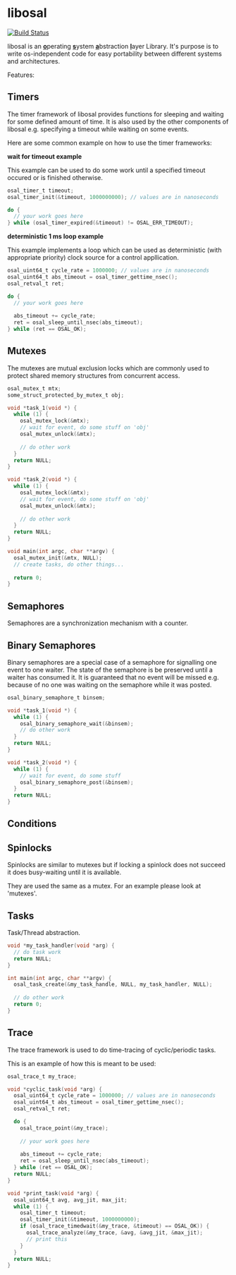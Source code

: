 # libosal
[![Build Status](https://rmc-jenkins.robotic.dlr.de/jenkins/buildStatus/icon?job=common%2libosal%2Fmaster)](https://rmc-jenkins.robotic.dlr.de/jenkins/job/common/job/libosal/job/master/)

libosal is an <ins>**o**</ins>perating <ins>**s**</ins>ystem <ins>**a**</ins>bstraction <ins>**l**</ins>ayer Library. It's purpose is to write os-independent code for easy portability between different systems and architectures.

Features:

## Timers

The timer framework of libosal provides functions for sleeping and waiting for some defined amount of time. It is also used by the other components of libosal e.g. specifying a timeout while waiting on some events.

Here are some common example on how to use the timer frameworks:

**wait for timeout example**

This example can be used to do some work until a specified timeout occured or is finished otherwise.

```c
osal_timer_t timeout;
osal_timer_init(&timeout, 1000000000); // values are in nanoseconds

do {
  // your work goes here
} while (osal_timer_expired(&timeout) != OSAL_ERR_TIMEOUT);
```
**deterministic 1 ms loop example**

This example implements a loop which can be used as deterministic (with appropriate priority) clock source for a control appllication.

```c
osal_uint64_t cycle_rate = 1000000; // values are in nanoseconds
osal_uint64_t abs_timeout = osal_timer_gettime_nsec();
osal_retval_t ret;

do { 
  // your work goes here
  
  abs_timeout += cycle_rate;
  ret = osal_sleep_until_nsec(abs_timeout);
} while (ret == OSAL_OK);
```

## Mutexes

The mutexes are mutual exclusion locks which are commonly used to protect shared memory structures from concurrent access.

```c
osal_mutex_t mtx;
some_struct_protected_by_mutex_t obj;

void *task_1(void *) {
  while (1) {
    osal_mutex_lock(&mtx);
    // wait for event, do some stuff on 'obj'
    osal_mutex_unlock(&mtx);
    
    // do other work
  }
  return NULL;
}

void *task_2(void *) {
  while (1) {
    osal_mutex_lock(&mtx);
    // wait for event, do some stuff on 'obj'
    osal_mutex_unlock(&mtx);
    
    // do other work
  }
  return NULL;
}

void main(int argc, char **argv) {
  osal_mutex_init(&mtx, NULL);
  // create tasks, do other things...
  
  return 0;
}
```

## Semaphores

Semaphores are a synchronization mechanism with a counter.

## Binary Semaphores

Binary semaphores are a special case of a semaphore for signalling one event to one waiter. The state of the semaphore is be preserved until a waiter has consumed it. It is guaranteed that no event will be missed e.g. because of no one was waiting on the semaphore while it was posted.

```c
osal_binary_semaphore_t binsem;

void *task_1(void *) {
  while (1) {
    osal_binary_semaphore_wait(&binsem);
    // do other work
  }
  return NULL;
}

void *task_2(void *) {
  while (1) {   
    // wait for event, do some stuff
    osal_binary_semaphore_post(&binsem);
  }
  return NULL;
}
```

## Conditions


## Spinlocks
 
Spinlocks are similar to mutexes but if locking a spinlock does not succeed it does busy-waiting until it is available.

They are used the same as a mutex. For an example please look at 'mutexes'.

## Tasks

Task/Thread abstraction.

```c
void *my_task_handler(void *arg) {
  // do task work
  return NULL;
}

int main(int argc, char **argv) {
  osal_task_create(&my_task_handle, NULL, my_task_handler, NULL);
  
  // do other work
  return 0;
}
```

## Trace

The trace framework is used to do time-tracing of cyclic/periodic tasks. 

This is an example of how this is meant to be used:

```c
osal_trace_t my_trace;

void *cyclic_task(void *arg) {
  osal_uint64_t cycle_rate = 1000000; // values are in nanoseconds
  osal_uint64_t abs_timeout = osal_timer_gettime_nsec();
  osal_retval_t ret;

  do { 
    osal_trace_point(&my_trace);
    
    // your work goes here
  
    abs_timeout += cycle_rate;
    ret = osal_sleep_until_nsec(abs_timeout);
  } while (ret == OSAL_OK);
  return NULL;
}

void *print_task(void *arg) {
  osal_uint64_t avg, avg_jit, max_jit;
  while (1) {
    osal_timer_t timeout;
    osal_timer_init(&timeout, 1000000000);
    if (osal_trace_timedwait(&my_trace, &timeout) == OSAL_OK)) {
      osal_trace_analyze(&my_trace, &avg, &avg_jit, &max_jit);
      // print this
    }
  }
  return NULL;
}
```
